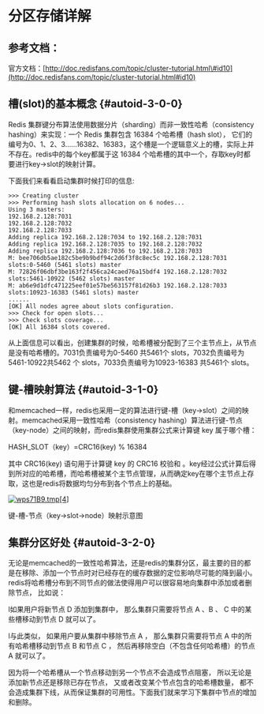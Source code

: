 # 分区存储详解

## 参考文档：

官方文档：[http://doc.redisfans.com/topic/cluster-tutorial.html\#id10](http://doc.redisfans.com/topic/cluster-tutorial.html#id10)

## **槽\(slot\)的基本概念** {#autoid-3-0-0}

Redis 集群键分布算法使用数据分片（sharding）而非一致性哈希（consistency hashing）来实现：一个 Redis 集群包含 16384 个哈希槽（hash slot）， 它们的编号为0、1、2、3……16382、16383，这个槽是一个逻辑意义上的槽，实际上并不存在。redis中的每个key都属于这 16384 个哈希槽的其中一个，存取key时都要进行key-&gt;slot的映射计算。

下面我们来看看启动集群时候打印的信息:

```
>>> Creating cluster
>>> Performing hash slots allocation on 6 nodes...
Using 3 masters:
192.168.2.128:7031
192.168.2.128:7032
192.168.2.128:7033
Adding replica 192.168.2.128:7034 to 192.168.2.128:7031
Adding replica 192.168.2.128:7035 to 192.168.2.128:7032
Adding replica 192.168.2.128:7036 to 192.168.2.128:7033
M: bee706db5ae182c5be9b9bdf94c2d6f3f8c8ec5c 192.168.2.128:7031
slots:0-5460 (5461 slots) master
M: 72826f06dbf3be163f2f456ca24caed76a15bdf4 192.168.2.128:7032
slots:5461-10922 (5462 slots) master
M: ab6e9d1dfc471225eef01e57be563157f81d26b3 192.168.2.128:7033
slots:10923-16383 (5461 slots) master
......
[OK] All nodes agree about slots configuration.
>>> Check for open slots...
>>> Check slots coverage...
[OK] All 16384 slots covered.
```

从上面信息可以看出，创建集群的时候，哈希槽被分配到了三个主节点上，从节点是没有哈希槽的。7031负责编号为0-5460 共5461个 slots，7032负责编号为5461-10922共5462 个 slots，7033负责编号为10923-16383 共5461个 slots。

## **键-槽映射算法** {#autoid-3-1-0}

和memcached一样，redis也采用一定的算法进行键-槽（key-&gt;slot）之间的映射。memcached采用一致性哈希（consistency hashing）算法进行键-节点（key-node）之间的映射，而redis集群使用集群公式来计算键 key 属于哪个槽：

HASH\_SLOT（key）=CRC16\(key\) % 16384

其中 CRC16\(key\) 语句用于计算键 key 的 CRC16 校验和 。key经过公式计算后得到所对应的哈希槽，而哈希槽被某个主节点管理，从而确定key在哪个主节点上存取，这也是redis将数据均匀分布到各个节点上的基础。

[![](https://images2015.cnblogs.com/blog/783994/201607/783994-20160718161342169-233368796.png "wps71B9.tmp\[4\]")](http://images2015.cnblogs.com/blog/783994/201607/783994-20160718161341076-206623186.png)

键-槽-节点（key-&gt;slot-&gt;node）映射示意图

## **集群分区好处** {#autoid-3-2-0}

无论是memcached的一致性哈希算法，还是redis的集群分区，最主要的目的都是在移除、添加一个节点时对已经存在的缓存数据的定位影响尽可能的降到最小。redis将哈希槽分布到不同节点的做法使得用户可以很容易地向集群中添加或者删除节点， 比如说：

l如果用户将新节点 D 添加到集群中， 那么集群只需要将节点 A 、B 、 C 中的某些槽移动到节点 D 就可以了。

l与此类似， 如果用户要从集群中移除节点 A ， 那么集群只需要将节点 A 中的所有哈希槽移动到节点 B 和节点 C ， 然后再移除空白（不包含任何哈希槽）的节点 A 就可以了。

因为将一个哈希槽从一个节点移动到另一个节点不会造成节点阻塞， 所以无论是添加新节点还是移除已存在节点， 又或者改变某个节点包含的哈希槽数量， 都不会造成集群下线，从而保证集群的可用性。下面我们就来学习下集群中节点的增加和删除。

